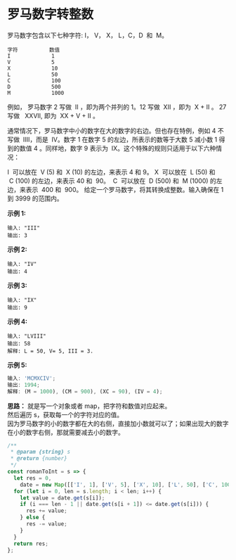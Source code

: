 # 罗马数字转整数

罗马数字包含以下七种字符: I， V， X， L，C，D  和  M。

```
字符          数值
I             1
V             5
X             10
L             50
C             100
D             500
M             1000
```

例如， 罗马数字 2 写做  II ，即为两个并列的 1。12 写做  XII ，即为  X + II 。 27 写做   XXVII, 即为  XX + V + II 。

通常情况下，罗马数字中小的数字在大的数字的右边。但也存在特例，例如 4 不写做  IIII，而是  IV。数字 1 在数字 5 的左边，所表示的数等于大数 5 减小数 1 得到的数值 4 。同样地，数字 9 表示为  IX。这个特殊的规则只适用于以下六种情况：

I  可以放在  V (5) 和  X (10) 的左边，来表示 4 和 9。
X  可以放在  L (50) 和  C (100) 的左边，来表示 40 和  90。 
C  可以放在  D (500) 和  M (1000) 的左边，来表示  400 和  900。
给定一个罗马数字，将其转换成整数。输入确保在 1  到 3999 的范围内。

**示例 1:**

```
输入: "III"
输出: 3
```

**示例 2:**

```
输入: "IV"
输出: 4
```

**示例 3:**

```
输入: "IX"
输出: 9
```

**示例 4:**

```
输入: "LVIII"
输出: 58
解释: L = 50, V= 5, III = 3.
```

**示例 5:**

```js
输入: 'MCMXCIV';
输出: 1994;
解释: (M = 1000), (CM = 900), (XC = 90), (IV = 4);
```

**思路：**
就是写一个对象或者 map，把字符和数值对应起来。  
然后遍历 s，获取每一个的字符对应的值。  
因为罗马数字的小的数字都在大的右侧，直接加小数就可以了；如果出现大的数字在小的数字右侧，那就需要减去小的数字。

```js
/**
 * @param {string} s
 * @return {number}
 */
const romanToInt = s => {
  let res = 0,
    date = new Map([['I', 1], ['V', 5], ['X', 10], ['L', 50], ['C', 100], ['D', 500], ['M', 1000]]);
  for (let i = 0, len = s.length; i < len; i++) {
    let value = date.get(s[i]);
    if (i === len - 1 || date.get(s[i + 1]) <= date.get(s[i])) {
      res += value;
    } else {
      res -= value;
    }
  }
  return res;
};
```
